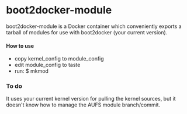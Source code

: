 boot2docker-module
==================

boot2docker-module is a Docker container which conveniently exports a tarball
of modules for use with boot2docker (your current version).

#### How to use

* copy kernel_config to module_config
* edit module_config to taste
* run:
    $ mkmod <tarballname>

### To do

It uses your current kernel version for pulling the kernel sources, but it
doesn't know how to manage the AUFS module branch/commit.

